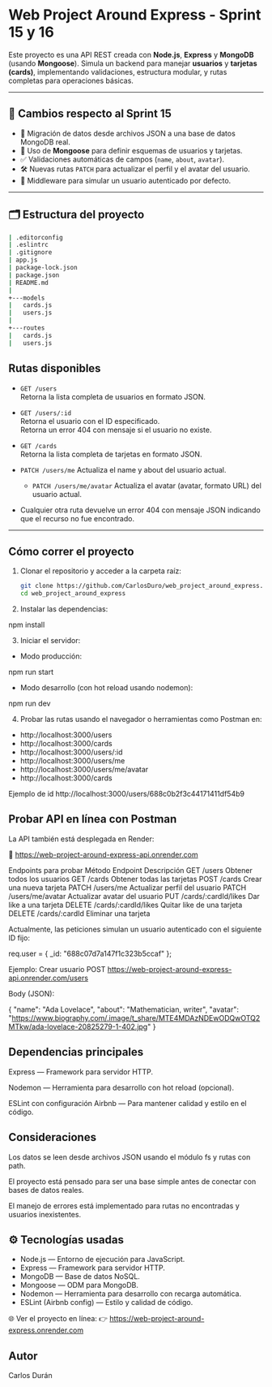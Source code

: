 # Web Project Around Express - Sprint 15 y 16

Este proyecto es una API REST creada con **Node.js**, **Express** y **MongoDB** (usando **Mongoose**). Simula un backend para manejar **usuarios** y **tarjetas (cards)**, implementando validaciones, estructura modular, y rutas completas para operaciones básicas.

---

## 🚀 Cambios respecto al Sprint 15

- 🔄 Migración de datos desde archivos JSON a una base de datos MongoDB real.
- 🧱 Uso de **Mongoose** para definir esquemas de usuarios y tarjetas.
- ✅ Validaciones automáticas de campos (`name`, `about`, `avatar`).
- 🛠 Nuevas rutas `PATCH` para actualizar el perfil y el avatar del usuario.
- 🔧 Middleware para simular un usuario autenticado por defecto.

---

## 🗂 Estructura del proyecto

```bash
| .editorconfig
| .eslintrc
| .gitignore
| app.js
| package-lock.json
| package.json
| README.md
|
+---models
|   cards.js
|   users.js
|
+---routes
|   cards.js
|   users.js
```

## Rutas disponibles

- `GET /users`  
  Retorna la lista completa de usuarios en formato JSON.

- `GET /users/:id`  
  Retorna el usuario con el ID especificado.  
  Retorna un error 404 con mensaje si el usuario no existe.

- `GET /cards`  
  Retorna la lista completa de tarjetas en formato JSON.

- `PATCH /users/me`
  Actualiza el name y about del usuario actual.

  - `PATCH /users/me/avatar`
    Actualiza el avatar (avatar, formato URL) del usuario actual.

- Cualquier otra ruta devuelve un error 404 con mensaje JSON indicando que el recurso no fue encontrado.

---

## Cómo correr el proyecto

1. Clonar el repositorio y acceder a la carpeta raíz:

   ```bash
   git clone https://github.com/CarlosDuro/web_project_around_express.git
   cd web_project_around_express

   ```

2. Instalar las dependencias:

npm install

3. Iniciar el servidor:

- Modo producción:

npm run start

- Modo desarrollo (con hot reload usando nodemon):

npm run dev

4. Probar las rutas usando el navegador o herramientas como Postman en:

- http://localhost:3000/users
- http://localhost:3000/cards
- http://localhost:3000/users/:id
- http://localhost:3000/users/me
- http://localhost:3000/users/me/avatar
- http://localhost:3000/cards

Ejemplo de id http://localhost:3000/users/688c0b2f3c44171411df54b9

## Probar API en línea con Postman

La API también está desplegada en Render:

🔗 https://web-project-around-express-api.onrender.com

Endpoints para probar
Método Endpoint Descripción
GET /users Obtener todos los usuarios
GET /cards Obtener todas las tarjetas
POST /cards Crear una nueva tarjeta
PATCH /users/me Actualizar perfil del usuario
PATCH /users/me/avatar Actualizar avatar del usuario
PUT /cards/:cardId/likes Dar like a una tarjeta
DELETE /cards/:cardId/likes Quitar like de una tarjeta
DELETE /cards/:cardId Eliminar una tarjeta

Actualmente, las peticiones simulan un usuario autenticado con el siguiente ID fijo:

req.user = { \_id: "688c07d7a147f1c323b5ccaf" };

Ejemplo: Crear usuario
POST
https://web-project-around-express-api.onrender.com/users

Body (JSON):

{
"name": "Ada Lovelace",
"about": "Mathematician, writer",
"avatar": "https://www.biography.com/.image/t_share/MTE4MDAzNDEwODQwOTQ2MTkw/ada-lovelace-20825279-1-402.jpg"
}

## Dependencias principales

Express — Framework para servidor HTTP.

Nodemon — Herramienta para desarrollo con hot reload (opcional).

ESLint con configuración Airbnb — Para mantener calidad y estilo en el código.

## Consideraciones

Los datos se leen desde archivos JSON usando el módulo fs y rutas con path.

El proyecto está pensado para ser una base simple antes de conectar con bases de datos reales.

El manejo de errores está implementado para rutas no encontradas y usuarios inexistentes.

## ⚙ Tecnologías usadas

- Node.js — Entorno de ejecución para JavaScript.
- Express — Framework para servidor HTTP.
- MongoDB — Base de datos NoSQL.
- Mongoose — ODM para MongoDB.
- Nodemon — Herramienta para desarrollo con recarga automática.
- ESLint (Airbnb config) — Estilo y calidad de código.

🌐 Ver el proyecto en línea: 👉 https://web-project-around-express.onrender.com

## Autor

Carlos Durán
